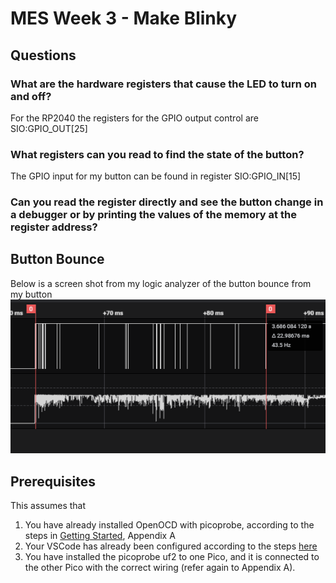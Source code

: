 # MES Week 3 - Make Blinky

## Questions

### What are the hardware registers that cause the LED to turn on and off?
For the RP2040 the registers for the GPIO output control are SIO:GPIO_OUT[25]

### What registers can you read to find the state of the button?
The GPIO input for my button can be found in register SIO:GPIO_IN[15]

### Can you read the register directly and see the button change in a debugger or by printing the values of the memory at the register address?

## Button Bounce
Below is a screen shot from my logic analyzer of the button bounce from my button
 ![Bounce Button](/images/Button_Bounce.png)

## Prerequisites

This assumes that 
1. You have already installed OpenOCD with picoprobe, according to the steps in [Getting Started](https://datasheets.raspberrypi.org/pico/getting-started-with-pico.pdf), Appendix A
2. Your VSCode has already been configured according to the steps [here](https://shawnhymel.com/2096/how-to-set-up-raspberry-pi-pico-c-c-toolchain-on-windows-with-vs-code/)
3. You have installed the picoprobe uf2 to one Pico, and it is connected to the other Pico with the correct wiring (refer again to Appendix A).



